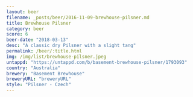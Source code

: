 ```yaml
---
layout: beer
filename: _posts/beer/2016-11-09-brewhouse-pilsner.md
title: Brewhouse Pilsner
category: beer
score: 6
beer-date: "2018-03-13"
desc: "A classic dry Pilsner with a slight tang"
permalink: /beer/:title.html
img: /img/list/brewhouse-pilsner.jpeg
untappd: "https://untappd.com/b/basement-brewhouse-pilsner/1793093"
country: "Australia"
brewery: "Basement Brewhouse"
breweryURL: "breweryURL"
style: "Pilsner - Czech"
---
```

